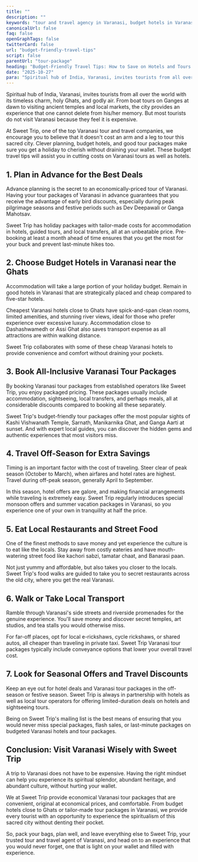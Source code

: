 ```yaml
---
title: ""
description: ""
keywords: "tour and travel agency in Varanasi, budget hotels in Varanasi, Varanasi tour packages, affordable Varanasi stays, cheap hotels near Ghats, travel deals in Varanasi, hotel discounts, low-cost travel planning"
canonicalUrl: false
faq: false
openGraphTags: false
twitterCard: false
url: "budget-friendly-travel-tips"
script: false
parentUrl: "tour-package"
heading: "Budget-Friendly Travel Tips: How to Save on Hotels and Tours in Varanasi"
date: "2025-10-27"
para: "Spiritual hub of India, Varanasi, invites tourists from all over the world with its timeless charm, holy Ghats, and godly air. From boat tours on Ganges at dawn to visiting ancient temples and local markets, the city provides an experience that one cannot delete from his/her memory. But most tourists do not visit Varanasi because they feel it is expensive."
---
```


<p>Spiritual hub of India, Varanasi, invites tourists from all over the world with its timeless charm, holy Ghats, and godly air. From boat tours on Ganges at dawn to visiting ancient temples and local markets, the city provides an experience that one cannot delete from his/her memory. But most tourists do not visit Varanasi because they feel it is expensive.</p>
<p className="mt-2">At Sweet Trip, one of the top Varanasi tour and travel companies, we encourage you to believe that it doesn't cost an arm and a leg to tour this sacred city. Clever planning, budget hotels, and good tour packages make sure you get a holiday to cherish without draining your wallet. These budget travel tips will assist you in cutting costs on Varanasi tours as well as hotels.</p>
<h2 className="mt-5 font-bold">
1. Plan in Advance for the Best Deals
</h2>
<p>
          Advance planning is the secret to an economically-priced tour of Varanasi. Having your tour packages of Varanasi in advance guarantees that you receive the advantage of early bird discounts, especially during peak pilgrimage seasons and festive periods such as Dev Deepawali or Ganga Mahotsav.
              </p>
              <p className="mt-2">Sweet Trip has holiday packages with tailor-made costs for accommodation in hotels, guided tours, and local transfers, all at an unbeatable price. Pre-booking at least a month ahead of time ensures that you get the most for your buck and prevent last-minute hikes too.</p>
              <h2 className="mt-5 font-bold">
             2. Choose Budget Hotels in Varanasi near the Ghats
              </h2>
              <p>Accommodation will take a large portion of your holiday budget. Remain in good hotels in Varanasi that are strategically placed and cheap compared to five-star hotels.</p>
              <p className="mt-2">Cheapest Varanasi hotels close to Ghats have spick-and-span clean rooms, limited amenities, and stunning river views, ideal for those who prefer experience over excessive luxury. Accommodation close to Dashashwamedh or Assi Ghat also saves transport expense as all attractions are within walking distance.</p>
              <p className="mt-2">Sweet Trip collaborates with some of these cheap Varanasi hotels to provide convenience and comfort without draining your pockets.</p>
              <h2 className="mt-5 font-bold">3. Book All-Inclusive Varanasi Tour Packages</h2>
              <p>By booking Varanasi tour packages from established operators like Sweet Trip, you enjoy packaged pricing. These packages usually include accommodation, sightseeing, local transfers, and perhaps meals, all at considerable discounts compared to booking all these separately.</p>
               <p className="mt-2">
               Sweet Trip's budget-friendly tour packages offer the most popular sights of Kashi Vishwanath Temple, Sarnath, Manikarnika Ghat, and Ganga Aarti at sunset. And with expert local guides, you can discover the hidden gems and authentic experiences that most visitors miss.
              </p>
               <h2 className="mt-5 font-bold">
            4. Travel Off-Season for Extra Savings
              </h2>
              <p>Timing is an important factor with the cost of traveling. Steer clear of peak season (October to March), when airfares and hotel rates are highest. Travel during off-peak season, generally April to September.</p>
              <p className="mt-2">In this season, hotel offers are galore, and making financial arrangements while traveling is extremely easy. Sweet Trip regularly introduces special monsoon offers and summer vacation packages in Varanasi, so you experience one of your own in tranquility at half the price.</p>
              <h2 className="mt-5 font-bold">5. Eat Local Restaurants and Street Food</h2>
              <p>One of the finest methods to save money and yet experience the culture is to eat like the locals. Stay away from costly eateries and have mouth-watering street food like kachori sabzi, tamatar chaat, and Banarasi paan.</p>
              <p className="mt-2">Not just yummy and affordable, but also takes you closer to the locals. Sweet Trip's food walks are guided to take you to secret restaurants across the old city, where you get the real Varanasi.</p>              
               <h2 className="mt-5 font-bold">6. Walk or Take Local Transport</h2>
              <p>Ramble through Varanasi's side streets and riverside promenades for the genuine experience. You'll save money and discover secret temples, art studios, and tea stalls you would otherwise miss.</p>
              <p className="mt-2">For far-off places, opt for local e-rickshaws, cycle rickshaws, or shared autos, all cheaper than traveling in private taxi. Sweet Trip Varanasi tour packages typically include conveyance options that lower your overall travel cost.</p>
               <h2 className="mt-5 font-bold">7. Look for Seasonal Offers and Travel Discounts</h2>
              <p>Keep an eye out for hotel deals and Varanasi tour packages in the off-season or festive season. Sweet Trip is always in partnership with hotels as well as local tour operators for offering limited-duration deals on hotels and sightseeing tours.</p>
              <p className="mt-2">Being on Sweet Trip's mailing list is the best means of ensuring that you would never miss special packages, flash sales, or last-minute packages on budgeted Varanasi hotels and tour packages.</p>
               <h2 className="mt-5 font-bold">Conclusion: Visit Varanasi Wisely with Sweet Trip</h2>
              <p>A trip to Varanasi does not have to be expensive. Having the right mindset can help you experience its spiritual splendor, abundant heritage, and abundant culture, without hurting your wallet.</p>
              <p className="mt-2">We at Sweet Trip provide economical Varanasi tour packages that are convenient, original at economical prices, and comfortable. From budget hotels close to Ghats or tailor-made tour packages in Varanasi, we provide every tourist with an opportunity to experience the spiritualism of this sacred city without denting their pocket.</p>
<p className="mt-2">So, pack your bags, plan well, and leave everything else to Sweet Trip, your trusted tour and travel agent of Varanasi, and head on to an experience that you would never forget, one that is light on your wallet and filled with experience.</p>
